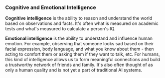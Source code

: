### Cognitive and Emotional Intelligence
**Cognitive intelligence** is the ability to reason and understand the world based on observations and facts. It's often what is measured on academic tests and what's measured to calculate a person's IQ.

**Emotional intelligence** is the ability to understand and influence human emotion. For example, observing that someone looks sad based on their facial expression, body language, and what you know about them - then acting to comfort them or asking them if they want to talk, etc. For humans, this kind of intelligence allows us to form meaningful connections and build a trustworthy network of friends and family. It's also often thought of as only a human quality and is not yet a part of traditional AI systems.
